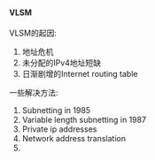 #### VLSM
VLSM的起因:
1. 地址危机
2. 未分配的IPv4地址短缺
3. 日渐剧增的Internet routing table

一些解决方法:
1. Subnetting in 1985
2. Variable length subnetting in 1987
3. Private ip addresses
4. Network address translation
5. 